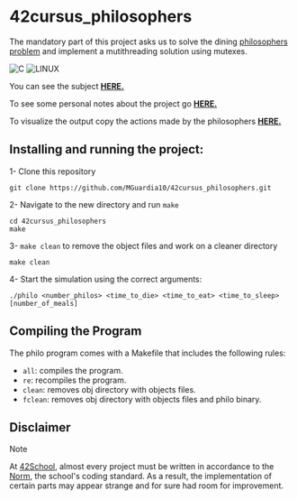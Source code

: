 # 42cursus_philosophers
The mandatory part of this project asks us to solve the dining [philosophers problem](https://en.wikipedia.org/wiki/Dining_philosophers_problem) and implement a mutithreading solution using mutexes.

![C](https://img.shields.io/badge/C-a?style=for-the-badge&logo=C&color=grey)
![LINUX](https://img.shields.io/badge/Linux-a?style=for-the-badge&logo=linux&color=grey)

You can see the subject [**HERE.**](https://github.com/MGuardia10/42cursus/blob/main/subjects/en/philo_subject_en.pdf)

To see some personal notes about the project go [**HERE.**](https://mguardia.notion.site/20c40e1b07c342b09368051e186f3164?v=de68e8aa929043489c847842db871dc9&pvs=4)

To visualize the output copy the actions made by the philosophers [**HERE.**](https://nafuka11.github.io/philosophers-visualizer/)

## Installing and running the project:
1- Clone this repository
	
	git clone https://github.com/MGuardia10/42cursus_philosophers.git
2- Navigate to the new directory and run `make`
	
	cd 42cursus_philosophers
   	make
3- `make clean` to remove the object files and work on a cleaner directory

	make clean
4- Start the simulation using the correct arguments:

	./philo <number_philos> <time_to_die> <time_to_eat> <time_to_sleep> [number_of_meals]

## Compiling the Program
The philo program comes with a Makefile that includes the following rules:

- `all`: compiles the program.
- `re`: recompiles the program.
- `clean`: removes obj directory with objects files.
- `fclean`: removes obj directory with objects files and philo binary.

## Disclaimer
> [!NOTE]
> At [42School](https://en.wikipedia.org/wiki/42_(school)), almost every project must be written in accordance to the [Norm](https://github.com/MGuardia10/42cursus/blob/main/subjects/en/norm_en.pdf), the school's coding standard. As a result, the implementation of certain parts may appear strange and for sure had room for improvement.